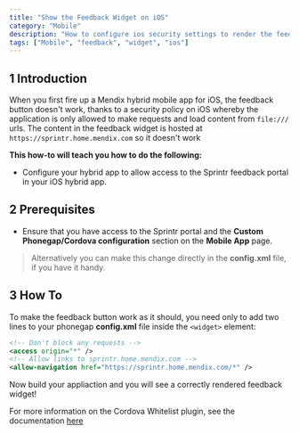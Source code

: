 ```yaml
---
title: "Show the Feedback Widget on iOS"
category: "Mobile"
description: "How to configure ios security settings to render the feedback widget's content"
tags: ["Mobile", "feedback", "widget", "ios"]
---
```


## 1 Introduction

When you first fire up a Mendix hybrid mobile app for iOS, the feedback button doesn't work, thanks to a security policy on iOS whereby the application is only allowed to make requests and load content from `file:///` urls. The content in the feedback widget is hosted at `https://sprintr.home.mendix.com` so it doesn't work 

**This how-to will teach you how to do the following:**

* Configure your hybrid app to allow access to the Sprintr feedback portal in your iOS hybrid app.

## 2 Prerequisites

* Ensure that you have access to the Sprintr portal and the **Custom Phonegap/Cordova configuration** section on the **Mobile App** page.

> Alternatively you can make this change directly in the **config.xml** file, if you have it handy.

## 3 How To

To make the feedback button work as it should, you need only to add two lines to your phonegap **config.xml** file inside the `<widget>` element:

```xml
<!-- Don't block any requests -->
<access origin="*" />
<!-- Allow links to sprintr.home.mendix.com -->
<allow-navigation href="https://sprintr.home.mendix.com/*" />
```

Now build your appliaction and you will see a correctly rendered feedback widget! 

For more information on the Cordova Whitelist plugin, see the documentation [here](https://cordova.apache.org/docs/en/latest/reference/cordova-plugin-whitelist/)
